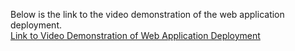 Below is the link to the video demonstration of the web application deployment. <br>
[Link to Video Demonstration of Web Application Deployment](https://drive.google.com/file/d/1hVcdvpa3aPhfT1JnW_9Q4pXnR7d_xTF1/view?usp=sharing)
